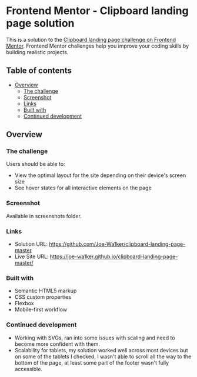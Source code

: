 # Frontend Mentor - Clipboard landing page solution

This is a solution to the [Clipboard landing page challenge on Frontend Mentor](https://www.frontendmentor.io/challenges/clipboard-landing-page-5cc9bccd6c4c91111378ecb9). Frontend Mentor challenges help you improve your coding skills by building realistic projects. 

## Table of contents

- [Overview](#overview)
  - [The challenge](#the-challenge)
  - [Screenshot](#screenshot)
  - [Links](#links)
  - [Built with](#built-with)
  - [Continued development](#continued-development)

## Overview

### The challenge

Users should be able to:

- View the optimal layout for the site depending on their device's screen size
- See hover states for all interactive elements on the page

### Screenshot

Available in screenshots folder.

### Links

- Solution URL: https://github.com/Joe-Wa1ker/clipboard-landing-page-master
- Live Site URL: https://joe-wa1ker.github.io/clipboard-landing-page-master/

### Built with

- Semantic HTML5 markup
- CSS custom properties
- Flexbox
- Mobile-first workflow

### Continued development

- Working with SVGs, ran into some issues with scaling and need to become more confident with them. 
- Scalability for tablets, my solution worked well across most devices but on some of the tablets I checked, I wasn't able to scroll all the way to the bottom of the page, at least some part of the footer wasn't fully accessible.
